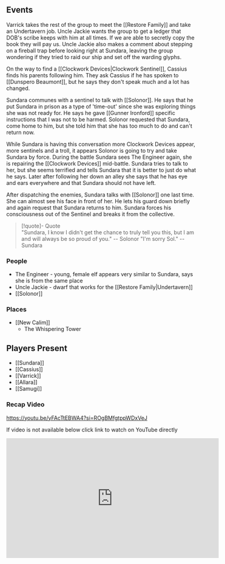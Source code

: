 ## Events
Varrick takes the rest of the group to meet the [[Restore Family]] and take an Undertavern job. Uncle Jackie wants the group to get a ledger that DOB's scribe keeps with him at all times. If we are able to secretly copy the book they will pay us. Uncle Jackie also makes a comment about stepping on a fireball trap before looking right at Sundara, leaving the group wondering if they tried to raid our ship and set off the warding glyphs.

On the way to find a [[Clockwork Devices|Clockwork Sentinel]], Cassius finds his parents following him. They ask Cassius if he has spoken to [[Dunspero Beaumont]], but he says they don't speak much and a lot has changed.

Sundara communes with a sentinel to talk with [[Solonor]]. He says that he put Sundara in prison as a type of 'time-out' since she was exploring things she was not ready for. He says he gave [[Gunner Ironford]] specific instructions that I was not to be harmed. Solonor requested that Sundara, come home to him, but she told him that she has too much to do and can't return now. 

While Sundara is having this conversation more Clockwork Devices appear, more sentinels and a troll, it appears Solonor is going to try and take Sundara by force. During the battle Sundara sees The Engineer again, she is repairing the [[Clockwork Devices]] mid-battle. Sundara tries to talk to her, but she seems terrified and tells Sundara that it is better to just do what he says. Later after following her down an alley she says that he has eye and ears everywhere and that Sundara should not have left.

After dispatching the enemies, Sundara talks with [[Solonor]] one last time. She can almost see his face in front of her. He lets his guard down briefly and again request that Sundara returns to him. Sundara forces his consciousness out of the Sentinel and breaks it from the collective.

> [!quote]- Quote  
> "Sundara, I know I didn't get the chance to truly tell you this, but I am and will always be so proud of you."
> -- Solonor
> "I'm sorry Sol."
> --Sundara


### People
- The Engineer - young, female elf appears very similar to Sundara, says she is from the same place
- Uncle Jackie - dwarf that works for the [[Restore Family|Undertavern]] 
- [[Solonor]] 

### Places 
- [[New Calim]] 
	- The Whispering Tower

## Players Present
- [[Sundara]] 
- [[Cassius]] 
- [[Varrick]] 
- [[Allara]] 
- [[Samugi]] 

### Recap Video

https://youtu.be/yFAcTtEBWA4?si=ROgBMfgtppWDxVeJ

If video is not available below click link to watch on YouTube directly

<iframe width="560" height="315" src="https://www.youtube.com/embed/yFAcTtEBWA4?si=ynDMPTwAetE1yzt8" title="YouTube video player" frameborder="0" allow="accelerometer; autoplay; clipboard-write; encrypted-media; gyroscope; picture-in-picture; web-share" referrerpolicy="strict-origin-when-cross-origin" allowfullscreen></iframe>
